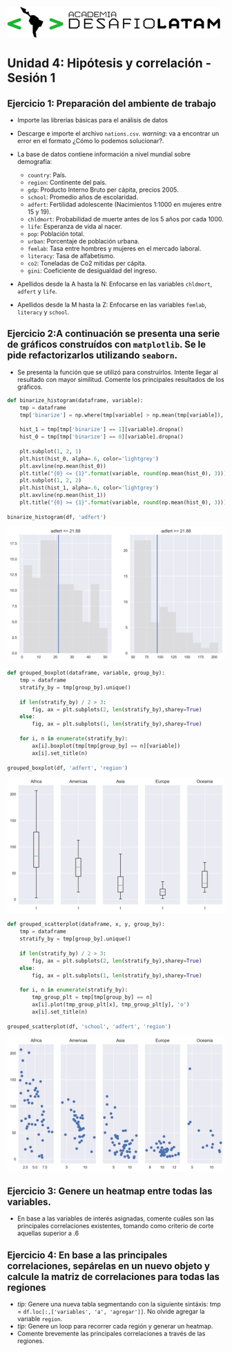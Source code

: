 
![alttext](logo.png)

# Unidad 4:  Hipótesis y correlación - Sesión 1


## Ejercicio 1: Preparación del ambiente de trabajo

* Importe las librerías básicas para el análisis de datos
* Descarge e importe el archivo `nations.csv`. _warning_: va a encontrar un error en el formato ¿Cómo lo podemos solucionar?.


* La base de datos contiene información a nivel mundial sobre demografía:
    * `country`: País.
    * `region`: Continente del país.
    * `gdp`: Producto Interno Bruto per cápita, precios 2005.
    * `school`: Promedio años de escolaridad.
    * `adfert`: Fertilidad adolescente (Nacimientos 1:1000 en mujeres entre 15 y 19).
    * `chldmort`: Probabilidad de muerte antes de los 5 años por cada 1000.
    * `life`: Esperanza de vida al nacer.
    * `pop`: Población total.
    * `urban`: Porcentaje de población urbana.
    * `femlab`: Tasa entre hombres y mujeres en el mercado laboral.
    * `literacy`: Tasa de alfabetismo.
    * `co2`: Toneladas de Co2 mitidas per cápita.
    * `gini`: Coeficiente de desigualdad del ingreso.


* Apellidos desde la A hasta la N: Enfocarse en las variables `chldmort`, `adfert` y `life`.
* Apellidos desde la M hasta la Z: Enfocarse en las variables `femlab`, `literacy` y `school`.

## Ejercicio 2:A continuación se presenta una serie de gráficos construídos con `matplotlib`. Se le pide refactorizarlos utilizando `seaborn`.
* Se presenta la función que se utilizó para construírlos. Intente llegar al resultado con mayor similitud. Comente los principales resultados de los gráficos.



```python
def binarize_histogram(dataframe, variable):
    tmp = dataframe
    tmp['binarize'] = np.where(tmp[variable] > np.mean(tmp[variable]), 1, 0)
    
    hist_1 = tmp[tmp['binarize'] == 1][variable].dropna()
    hist_0 = tmp[tmp['binarize'] == 0][variable].dropna()
    
    plt.subplot(1, 2, 1)
    plt.hist(hist_0, alpha=.6, color='lightgrey')
    plt.axvline(np.mean(hist_0))
    plt.title("{0} <= {1}".format(variable, round(np.mean(hist_0), 3)))
    plt.subplot(1, 2, 2)
    plt.hist(hist_1, alpha=.6, color='lightgrey')
    plt.axvline(np.mean(hist_1))
    plt.title("{0} >= {1}".format(variable, round(np.mean(hist_0), 3)))

binarize_histogram(df, 'adfert')
```


![png](gfx/activities-w4_4_0.png)



```python
def grouped_boxplot(dataframe, variable, group_by):
    tmp = dataframe
    stratify_by = tmp[group_by].unique()
    
    if len(stratify_by) / 2 > 3:
        fig, ax = plt.subplots(2, len(stratify_by),sharey=True)
    else:
        fig, ax = plt.subplots(1, len(stratify_by),sharey=True)
        
    for i, n in enumerate(stratify_by):
        ax[i].boxplot(tmp[tmp[group_by] == n][variable])
        ax[i].set_title(n)
        
grouped_boxplot(df, 'adfert', 'region')
```


![png](gfx/activities-w4_5_0.png)


```python
def grouped_scatterplot(dataframe, x, y, group_by):
    tmp = dataframe
    stratify_by = tmp[group_by].unique()
    
    if len(stratify_by) / 2 > 3:
        fig, ax = plt.subplots(2, len(stratify_by),sharey=True)
    else:
        fig, ax = plt.subplots(1, len(stratify_by),sharey=True)
        
    for i, n in enumerate(stratify_by):
        tmp_group_plt = tmp[tmp[group_by] == n]
        ax[i].plot(tmp_group_plt[x], tmp_group_plt[y], 'o')
        ax[i].set_title(n)

grouped_scatterplot(df, 'school', 'adfert', 'region')
```


![png](gfx/activities-w4_7_0.png)



## Ejercicio 3: Genere un heatmap entre todas las variables.
* En base a las variables de interés asignadas, comente cuáles son las principales correlaciones existentes, tomando como criterio de corte aquellas superior a .6



## Ejercicio 4: En base a las principales correlaciones, sepárelas en un nuevo objeto y calcule la matriz de correlaciones para todas las regiones
* _tip_: Genere una nueva tabla segmentando con la siguiente sintáxis: tmp = `df.loc[:,['variables', 'a', 'agregar']]`. No olvide agregar la variable `region`.
* _tip_: Genere un loop para recorrer cada región y generar un heatmap.
* Comente brevemente las principales correlaciones a través de las regiones.


